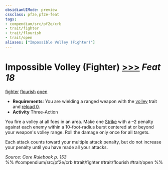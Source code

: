 ```yaml
---
obsidianUIMode: preview
cssclass: pf2e,pf2e-feat
tags:
- compendium/src/pf2e/crb
- trait/fighter
- trait/flourish
- trait/open
aliases: ["Impossible Volley (Fighter)"]
---
```

# Impossible Volley (Fighter)  [>>>](../../Rules/core-rulebook/chapter-9-playing-the-game.md#Actions "Three-Action") *Feat 18*  
[fighter](../../Rules/traits/fighter.md)  [flourish](../../Rules/traits/flourish.md)  [open](../../Rules/traits/open.md)  

- **Requirements**: You are wielding a ranged weapon with the [volley](../../Rules/traits/volley.md) trait and [reload 0](../../Rules/traits/reload.md).
- **Activity** Three-Action

You fire a volley at all foes in an area. Make one [Strike](../../Rules/actions/strike.md) with a –2 penalty against each enemy within a 10-foot-radius burst centered at or beyond your weapon's volley range. Roll the damage only once for all targets.

Each attack counts toward your multiple attack penalty, but do not increase your penalty until you have made all your attacks.

*Source: Core Rulebook p. 153*  
%% #compendium/src/pf2e/crb #trait/fighter #trait/flourish #trait/open %%